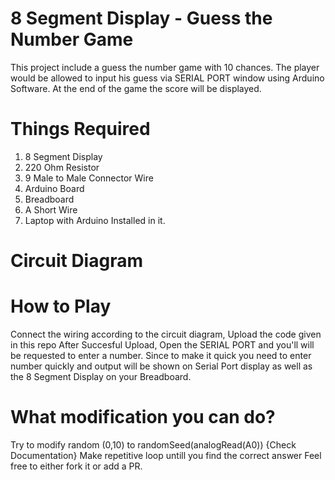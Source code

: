 # 8 Segment Display - Guess the Number Game
This project include a guess the number game with 10 chances.
The player would be allowed to input his guess via SERIAL PORT window using Arduino Software.
At the end of the game the score will be displayed.

# Things Required
1. 8 Segment Display
2. 220 Ohm Resistor
3. 9 Male to Male Connector Wire
4. Arduino Board
5. Breadboard
6. A Short Wire
7. Laptop with Arduino Installed in it.

# Circuit Diagram

# How to Play
Connect the wiring according to the circuit diagram,
Upload the code given in this repo
After Succesful Upload, Open the SERIAL PORT and you'll will be requested to enter a number.
Since to make it quick you need to enter number quickly and output will be shown on 
Serial Port display as well as the 8 Segment Display on your Breadboard.

# What modification you can do?
Try to modify random (0,10) to randomSeed(analogRead(A0)) {Check Documentation}
Make repetitive loop untill you find the correct answer
Feel free to either fork it or add a PR.
